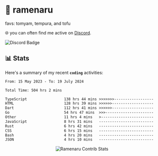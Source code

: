# 🍜 ramenaru
favs: tomyam, tempura, and tofu

🌐 you can often find me active on [Discord](https://discordapp.com/users/503291004200157185).

![Discord Badge](https://dcbadge.vercel.app/api/shield/503291004200157185)

## 📊 Stats

Here's a summary of my recent **`coding`** activities:

<!--START_SECTION:waka-->

```txt
From: 15 May 2023 - To: 19 July 2024

Total Time: 504 hrs 2 mins

TypeScript                 138 hrs 44 mins >>>>>>>------------------   27.53 %
HTML                       128 hrs 39 mins >>>>>>-------------------   25.53 %
Dart                       112 hrs 41 mins >>>>>>-------------------   22.36 %
Go                         54 hrs 47 mins  >>>----------------------   10.87 %
Other                      11 hrs 4 mins   >------------------------   02.20 %
JavaScript                 8 hrs 31 mins   -------------------------   01.69 %
Rust                       6 hrs 42 mins   -------------------------   01.33 %
CSS                        6 hrs 15 mins   -------------------------   01.24 %
Bash                       4 hrs 20 mins   -------------------------   00.86 %
JSON                       4 hrs 10 mins   -------------------------   00.83 %
```

<!--END_SECTION:waka-->

<div style="text-align: center;">
   <img align="center" src="https://github-readme-streak-stats.herokuapp.com/?user=Ramenaru&theme=dark&card_width=520" alt="Ramenaru Contrib Stats" />
</div>

